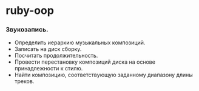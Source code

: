 # ruby-oop

### Звукозапись.

- Определить иерархию музыкальных композиций.
- Записать на диск сборку.
- Посчитать продолжительность.
- Провести перестановку композиций диска на основе принадлежности к стилю.
- Найти композицию, соответствующую заданному диапазону длины треков.
